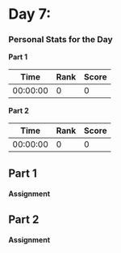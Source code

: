 # Day 7: 


### Personal Stats for the Day
**Part 1**

 Time                  | Rank | Score 
-----------------------|------|-------
 00:00:00              | 0 | 0     

**Part 2**

 Time                  | Rank | Score 
-----------------------|------|-------
 00:00:00              | 0 | 0   

## Part 1
#### Assignment


## Part 2
#### Assignment
